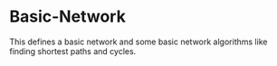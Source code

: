 Basic-Network
=============

This defines a basic network and some basic network algorithms like finding shortest paths and cycles.
